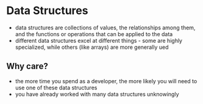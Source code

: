 # Data Structures

- data structures are collections of values, the relationships among them, and the functions or operations that can be applied to the data
- different data structures excel at different things - some are highly specialized, while others (like arrays) are more generally ued

## Why care?
- the more time you spend as a developer, the more likely you will need to use one of these data structures
- you have already worked with many data structures unknowingly
